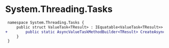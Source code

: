 # System.Threading.Tasks

``` diff
 namespace System.Threading.Tasks {
     public struct ValueTask<TResult> : IEquatable<ValueTask<TResult>> {
+        public static AsyncValueTaskMethodBuilder<TResult> CreateAsyncMethodBuilder();
     }
 }
```

